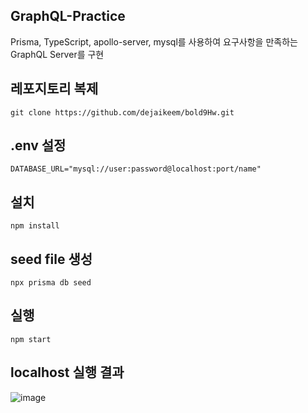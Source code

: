 ## GraphQL-Practice
Prisma, TypeScript, apollo-server, mysql를 사용하여 요구사항을 만족하는 GraphQL Server를 구현
## 레포지토리 복제
```git clone https://github.com/dejaikeem/bold9Hw.git```
## .env 설정
```DATABASE_URL="mysql://user:password@localhost:port/name"```
## 설치
```npm install```
## seed file 생성
```npx prisma db seed```
## 실행
```npm start```
## localhost 실행 결과
![image](https://user-images.githubusercontent.com/113425416/235273842-39cffe55-b05a-48db-84ef-a1e6ce3fb296.png)
